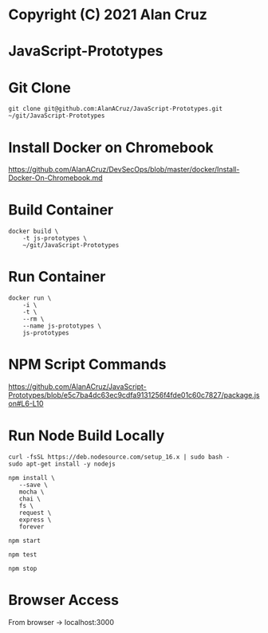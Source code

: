 # Copyright (C) 2021 Alan Cruz
# JavaScript-Prototypes

# Git Clone
```
git clone git@github.com:AlanACruz/JavaScript-Prototypes.git ~/git/JavaScript-Prototypes
```

# Install Docker on Chromebook
https://github.com/AlanACruz/DevSecOps/blob/master/docker/Install-Docker-On-Chromebook.md

# Build Container
```
docker build \
    -t js-prototypes \
    ~/git/JavaScript-Prototypes
```

# Run Container
```
docker run \
    -i \
    -t \
    --rm \
    --name js-prototypes \
    js-prototypes
```

# NPM Script Commands
https://github.com/AlanACruz/JavaScript-Prototypes/blob/e5c7ba4dc63ec9cdfa9131256f4fde01c60c7827/package.json#L6-L10

# Run Node Build Locally
```
curl -fsSL https://deb.nodesource.com/setup_16.x | sudo bash -
sudo apt-get install -y nodejs

npm install \
   --save \
   mocha \
   chai \
   fs \
   request \
   express \
   forever 

npm start

npm test

npm stop
```

# Browser Access
From browser -> localhost:3000

